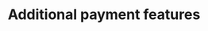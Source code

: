 ---
title: 'Additional payment features'
breadcrumb_title: "Additional payment features"
layout: 'block'
meta_title: 'Additional payment features - MultiSafepay Docs'
meta_description: "Sign up. Build and test your payments integration. Explore our products and services. Use our API reference, SDKs, and wrappers. Get support."
logo: '/svgs/Recurring payments.svg'
short_description: 'From processing Recurring Payments to splitting incoming funds.'
weight: 80
---